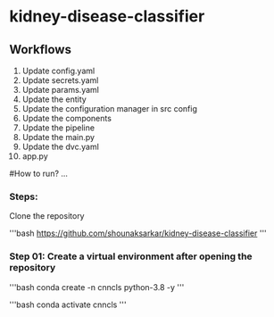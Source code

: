 # kidney-disease-classifier

## Workflows
1. Update config.yaml
2. Update secrets.yaml
3. Update params.yaml
4. Update the entity
5. Update the configuration manager in src config
6. Update the components
7. Update the pipeline
8. Update the main.py
9. Update the dvc.yaml
10.  app.py



#How to run?
...
###  Steps:

Clone the repository

'''bash
https://github.com/shounaksarkar/kidney-disease-classifier
'''

### Step 01: Create a virtual environment after opening the repository

'''bash
conda create -n cnncls python-3.8 -y
'''

'''bash
conda activate cnncls
'''



